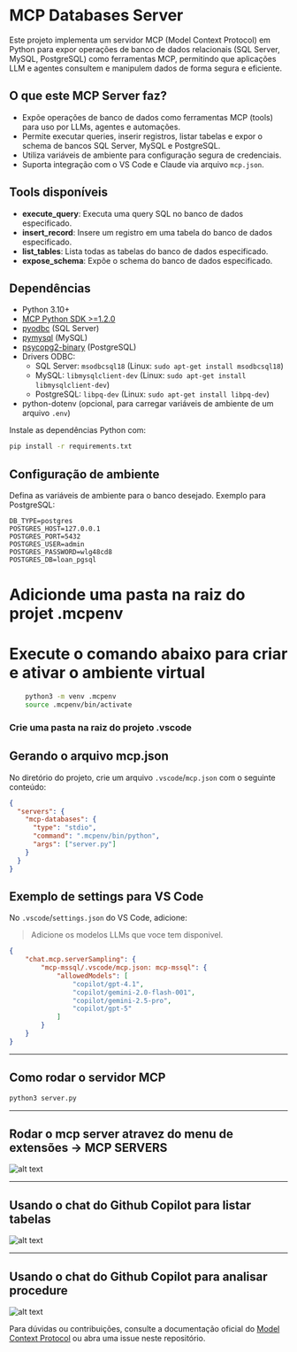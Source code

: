 # MCP Databases Server

Este projeto implementa um servidor MCP (Model Context Protocol) em Python para expor operações de banco de dados relacionais (SQL Server, MySQL, PostgreSQL) como ferramentas MCP, permitindo que aplicações LLM e agentes consultem e manipulem dados de forma segura e eficiente.

## O que este MCP Server faz?
- Expõe operações de banco de dados como ferramentas MCP (tools) para uso por LLMs, agentes e automações.
- Permite executar queries, inserir registros, listar tabelas e expor o schema de bancos SQL Server, MySQL e PostgreSQL.
- Utiliza variáveis de ambiente para configuração segura de credenciais.
- Suporta integração com o VS Code e Claude via arquivo `mcp.json`.

## Tools disponíveis
- **execute_query**: Executa uma query SQL no banco de dados especificado.
- **insert_record**: Insere um registro em uma tabela do banco de dados especificado.
- **list_tables**: Lista todas as tabelas do banco de dados especificado.
- **expose_schema**: Expõe o schema do banco de dados especificado.

## Dependências
- Python 3.10+
- [MCP Python SDK >=1.2.0](https://github.com/modelcontextprotocol/python-sdk)
- [pyodbc](https://pypi.org/project/pyodbc/) (SQL Server)
- [pymysql](https://pypi.org/project/pymysql/) (MySQL)
- [psycopg2-binary](https://pypi.org/project/psycopg2-binary/) (PostgreSQL)
- Drivers ODBC:
  - SQL Server: `msodbcsql18` (Linux: `sudo apt-get install msodbcsql18`)
  - MySQL: `libmysqlclient-dev` (Linux: `sudo apt-get install libmysqlclient-dev`)
  - PostgreSQL: `libpq-dev` (Linux: `sudo apt-get install libpq-dev`)
- python-dotenv (opcional, para carregar variáveis de ambiente de um arquivo `.env`)

Instale as dependências Python com:
```sh
pip install -r requirements.txt
```

## Configuração de ambiente
Defina as variáveis de ambiente para o banco desejado. Exemplo para PostgreSQL:
```env
DB_TYPE=postgres
POSTGRES_HOST=127.0.0.1
POSTGRES_PORT=5432
POSTGRES_USER=admin
POSTGRES_PASSWORD=wlg48cd8
POSTGRES_DB=loan_pgsql
```

# Adicionde uma pasta na raiz do projet .mcpenv
# Execute o comando abaixo para criar e ativar o ambiente virtual
```bash
    python3 -m venv .mcpenv                                 
    source .mcpenv/bin/activate
```
### Crie uma pasta na raiz do projeto .vscode
## Gerando o arquivo mcp.json
No diretório do projeto, crie um arquivo `.vscode`/`mcp.json` com o seguinte conteúdo:
```json
{
  "servers": {
    "mcp-databases": {
      "type": "stdio",
      "command": ".mcpenv/bin/python",
      "args": ["server.py"]
    }
  }
}
```


## Exemplo de settings para VS Code
No `.vscode`/`settings.json` do VS Code, adicione:
> Adicione os modelos LLMs que voce tem disponivel.
```json
{
    "chat.mcp.serverSampling": {
        "mcp-mssql/.vscode/mcp.json: mcp-mssql": {
            "allowedModels": [
                "copilot/gpt-4.1",
                "copilot/gemini-2.0-flash-001",
                "copilot/gemini-2.5-pro",
                "copilot/gpt-5"
            ]
        }
    }
}
```


---
## Como rodar o servidor MCP
```sh
python3 server.py
```
---

## Rodar o mcp server atravez do menu de extensões -> MCP SERVERS

![alt text](image-1.png)

---
## Usando o chat do Github Copilot para listar tabelas

![alt text](image-2.png)

---
## Usando o chat do Github Copilot para analisar procedure

![alt text](image-3.png)

Para dúvidas ou contribuições, consulte a documentação oficial do [Model Context Protocol](https://modelcontextprotocol.io/) ou abra uma issue neste repositório.
